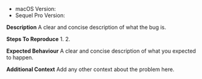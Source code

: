 <!-- Please search existing issues to avoid creating duplicates. -->
<!-- For application crashes on macOS 10.14 (Mojave) please see issue #3116. -->

- macOS Version:
- Sequel Pro Version:

**Description**
A clear and concise description of what the bug is.

**Steps To Reproduce**
1.
2.

**Expected Behaviour**
A clear and concise description of what you expected to happen.

**Additional Context**
Add any other context about the problem here.

<!-- Please include any screenshots and crash logs that might help investigating and addressing the issue. -->
